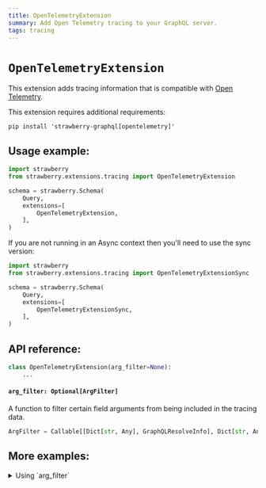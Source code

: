 ```yaml
---
title: OpenTelemetryExtension
summary: Add Open Telemetry tracing to your GraphQL server.
tags: tracing
---
```


# `OpenTelemetryExtension`

This extension adds tracing information that is compatible with
[Open Telemetry](https://opentelemetry.io/).

<Note>

This extension requires additional requirements:

```
pip install 'strawberry-graphql[opentelemetry]'
```

</Note>

## Usage example:

```python
import strawberry
from strawberry.extensions.tracing import OpenTelemetryExtension

schema = strawberry.Schema(
    Query,
    extensions=[
        OpenTelemetryExtension,
    ],
)
```

<Note>

If you are not running in an Async context then you'll need to use the sync
version:

```python
import strawberry
from strawberry.extensions.tracing import OpenTelemetryExtensionSync

schema = strawberry.Schema(
    Query,
    extensions=[
        OpenTelemetryExtensionSync,
    ],
)
```

</Note>

## API reference:

```python
class OpenTelemetryExtension(arg_filter=None):
    ...
```

#### `arg_filter: Optional[ArgFilter]`

A function to filter certain field arguments from being included in the tracing
data.

```python
ArgFilter = Callable[[Dict[str, Any], GraphQLResolveInfo], Dict[str, Any]]
```

## More examples:

<details>
  <summary>Using `arg_filter`</summary>

```python
import strawberry
from strawberry.extensions.tracing import OpenTelemetryExtensionSync


def arg_filter(kwargs, info):
    filtered_kwargs = {}
    for name, value in kwargs:
        # Never include any arguments called "password"
        if name == "password":
            continue
        filtered_kwargs[name] = value

    return filtered_kwargs


schema = strawberry.Schema(
    Query,
    extensions=[
        OpenTelemetryExtensionSync(
            arg_filter=arg_filter,
        ),
    ],
)
```

</details>
